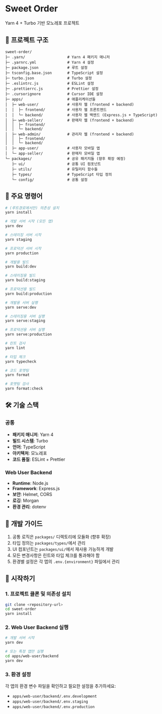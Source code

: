 # Sweet Order

Yarn 4 + Turbo 기반 모노레포 프로젝트

## 📁 프로젝트 구조

```
sweet-order/
├─ .yarn/                   # Yarn 4 패키지 매니저
├─ .yarnrc.yml              # Yarn 4 설정
├─ package.json             # 루트 설정
├─ tsconfig.base.json       # TypeScript 설정
├─ turbo.json               # Turbo 설정
├─ .eslintrc.js             # ESLint 설정
├─ .prettierrc.js           # Prettier 설정
├─ .cursorignore            # Cursor IDE 설정
├─ apps/                    # 애플리케이션들
│  ├─ web-user/             # 사용자 웹 (frontend + backend)
│  │  ├─ frontend/          # 사용자 웹 프론트엔드
│  │  └─ backend/           # 사용자 웹 백엔드 (Express.js + TypeScript)
│  ├─ web-seller/           # 판매자 웹 (frontend + backend)
│  │  ├─ frontend/
│  │  └─ backend/
│  ├─ web-admin/            # 관리자 웹 (frontend + backend)
│  │  ├─ frontend/
│  │  └─ backend/
│  ├─ app-user/             # 사용자 모바일 앱
│  └─ app-seller/           # 판매자 모바일 앱
└─ packages/                # 공유 패키지들 (향후 확장 예정)
   ├─ ui/                   # 공통 UI 컴포넌트
   ├─ utils/                # 유틸리티 함수들
   ├─ types/                # TypeScript 타입 정의
   └─ config/               # 공통 설정

```

## 🚀 주요 명령어

```bash
# (루트경로에서만) 의존성 설치
yarn install

# 개발 서버 시작 (모든 앱)
yarn dev

# 스테이징 서버 시작
yarn staging

# 프로덕션 서버 시작
yarn production

# 개발용 빌드
yarn build:dev

# 스테이징용 빌드
yarn build:staging

# 프로덕션용 빌드
yarn build:production

# 개발용 서버 실행
yarn serve:dev

# 스테이징용 서버 실행
yarn serve:staging

# 프로덕션용 서버 실행
yarn serve:production

# 린트 검사
yarn lint

# 타입 체크
yarn typecheck

# 코드 포맷팅
yarn format

# 포맷팅 검사
yarn format:check
```

## 🛠 기술 스택

### 공통

- **패키지 매니저**: Yarn 4
- **빌드 시스템**: Turbo
- **언어**: TypeScript
- **아키텍처**: 모노레포
- **코드 품질**: ESLint + Prettier

### Web User Backend

- **Runtime**: Node.js
- **Framework**: Express.js
- **보안**: Helmet, CORS
- **로깅**: Morgan
- **환경 관리**: dotenv

## 📝 개발 가이드

1. 공통 로직은 `packages/` 디렉토리에 모듈화 (향후 확장)
2. 타입 정의는 `packages/types/`에서 관리
3. UI 컴포넌트는 `packages/ui/`에서 재사용 가능하게 개발
4. 모든 변경사항은 린트와 타입 체크를 통과해야 함
5. 환경별 설정은 각 앱의 `.env.{environment}` 파일에서 관리

## 🚀 시작하기

### 1. 프로젝트 클론 및 의존성 설치

```bash
git clone <repository-url>
cd sweet-order
yarn install
```

### 2. Web User Backend 실행

```bash
# 개발 서버 시작
yarn dev

# 또는 특정 앱만 실행
cd apps/web-user/backend
yarn dev
```

### 3. 환경 설정

각 앱의 환경 변수 파일을 확인하고 필요한 설정을 추가하세요:

- `apps/web-user/backend/.env.development`
- `apps/web-user/backend/.env.staging`
- `apps/web-user/backend/.env.production`

